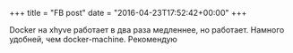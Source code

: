 +++
title = "FB post"
date = "2016-04-23T17:52:42+00:00"
+++

Docker на xhyve работает в два раза медленнее, но работает. Намного удобней, чем docker-machine. Рекомендую




